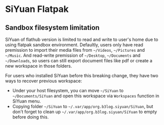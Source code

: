 # SiYuan Flatpak

## Sandbox filesystem limitation

SiYuan of flathub version is limited to read and write to user's home due to 
using flatpak sandbox environment. Defaultly, users only have read premission 
to import their media files from `~/Videos`,
`~/Pictures` and `~/Music`. And read-write premission of `~/Desktop`, `~/Documents` 
and `~/Downloads`, so users can still export document files like pdf or create 
a new workspace in those folders.

For users who installed SiYuan before this breaking change, they have two ways 
to recover previous workspace:

- Under your host filesystem, you can move `~/SiYuan` to `~/Documents/SiYuan` 
  and open this workspace via `Workspaces` function in SiYuan menu.
- Copying folder `~/SiYuan` to `~/.var/app/org.b3log.siyuan/SiYuan`, 
  but don't forget to clean up `~/.var/app/org.b3log.siyuan/SiYuan` to empty 
  before doing this.
